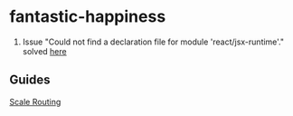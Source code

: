# fantastic-happiness

1. Issue "Could not find a declaration file for module 'react/jsx-runtime'." solved [here](https://github.com/facebook/create-react-app/issues/10109)

## Guides

[Scale Routing](https://www.ryanjyost.com/react-routing/)

